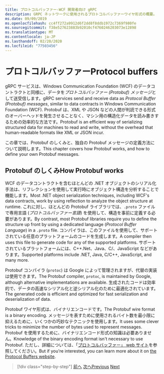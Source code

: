 ```yaml
---
title: プロトコルバッファー-WCF 開発者向け gRPC
description: GRPC ネットワークに使用されるプロトコルバッファーワイヤ形式の概要。
ms.date: 09/09/2019
ms.openlocfilehash: cc4ff272a9912d6f2dd8f8ddb1972c7369f980fe
ms.sourcegitcommit: f38e527623883b92010cf4760246203073e12898
ms.translationtype: MT
ms.contentlocale: ja-JP
ms.lasthandoff: 02/20/2020
ms.locfileid: "77503456"
---
```

# <a name="protocol-buffers"></a><span data-ttu-id="7694d-103">プロトコルバッファー</span><span class="sxs-lookup"><span data-stu-id="7694d-103">Protocol buffers</span></span>

<span data-ttu-id="7694d-104">gRPC サービスは、Windows Communication Foundation (WCF) のデータコントラクトと同様に、データを*プロトコルバッファー (Protobuf) メッセージ*として送受信します。</span><span class="sxs-lookup"><span data-stu-id="7694d-104">gRPC services send and receive data as *Protocol Buffer (Protobuf) messages*, similar to data contracts in Windows Communication Foundation (WCF).</span></span> <span data-ttu-id="7694d-105">Protobuf は、XML や JSON などの人間が判読できる形式のオーバーヘッドを発生させることなく、マシン用の構造化データを読み書きするための効率的な方法です。</span><span class="sxs-lookup"><span data-stu-id="7694d-105">Protobuf is an efficient way of serializing structured data for machines to read and write, without the overhead that human-readable formats like XML or JSON incur.</span></span>

<span data-ttu-id="7694d-106">この章では、Protobuf のしくみと、独自の Protobuf メッセージの定義方法について説明します。</span><span class="sxs-lookup"><span data-stu-id="7694d-106">This chapter covers how Protobuf works, and how to define your own Protobuf messages.</span></span>

## <a name="how-protobuf-works"></a><span data-ttu-id="7694d-107">Protobuf のしくみ</span><span class="sxs-lookup"><span data-stu-id="7694d-107">How Protobuf works</span></span>

<span data-ttu-id="7694d-108">WCF のデータコントラクトを含むほとんどの .NET オブジェクトのシリアル化手法は、リフレクションを使用して実行時にオブジェクト構造を分析することで機能します。</span><span class="sxs-lookup"><span data-stu-id="7694d-108">Most .NET object serialization techniques, including WCF's data contracts, work by using reflection to analyze the object structure at runtime.</span></span> <span data-ttu-id="7694d-109">これに対し、ほとんどの Protobuf ライブラリでは、`.proto` ファイルで専用言語 (*プロトコルバッファー言語*) を使用して、構造を事前に定義する必要があります。</span><span class="sxs-lookup"><span data-stu-id="7694d-109">By contrast, most Protobuf libraries require you to define the structure up front by using a dedicated language (*Protocol Buffer Language*) in a `.proto` file.</span></span> <span data-ttu-id="7694d-110">コンパイラは、このファイルを使用して、サポートされている任意のプラットフォームのコードを生成します。</span><span class="sxs-lookup"><span data-stu-id="7694d-110">A compiler then uses this file to generate code for any of the supported platforms.</span></span> <span data-ttu-id="7694d-111">サポートされているプラットフォームには、C++.Net、Java、C/、JavaScript などがあります。</span><span class="sxs-lookup"><span data-stu-id="7694d-111">Supported platforms include .NET, Java, C/C++, JavaScript, and many more.</span></span> 

<span data-ttu-id="7694d-112">Protobuf コンパイラ (`protoc`) は Google によって管理されますが、代替の実装は使用できます。</span><span class="sxs-lookup"><span data-stu-id="7694d-112">The Protobuf compiler, `protoc`, is maintained by Google, although alternative implementations are available.</span></span> <span data-ttu-id="7694d-113">生成されたコードは効率的で、データの高速なシリアル化と逆シリアル化のために最適化されています。</span><span class="sxs-lookup"><span data-stu-id="7694d-113">The generated code is efficient and optimized for fast serialization and deserialization of data.</span></span>

<span data-ttu-id="7694d-114">Protobuf ワイヤ形式は、バイナリエンコードです。</span><span class="sxs-lookup"><span data-stu-id="7694d-114">The Protobuf wire format is a binary encoding.</span></span> <span data-ttu-id="7694d-115">メッセージを表すために使用されるバイト数を最小限に抑えるために、いくつかの巧妙なテクニックを使用します。</span><span class="sxs-lookup"><span data-stu-id="7694d-115">It uses some clever tricks to minimize the number of bytes used to represent messages.</span></span> <span data-ttu-id="7694d-116">Protobuf を使用するために、バイナリエンコード形式の知識は必要ありません。</span><span class="sxs-lookup"><span data-stu-id="7694d-116">Knowledge of the binary encoding format isn't necessary to use Protobuf.</span></span> <span data-ttu-id="7694d-117">ただし、詳細については、「[プロトコルバッファー」 web サイト](https://developers.google.com/protocol-buffers/docs/encoding)を参照してください。</span><span class="sxs-lookup"><span data-stu-id="7694d-117">But if you're interested, you can learn more about it on [the Protocol Buffers website](https://developers.google.com/protocol-buffers/docs/encoding).</span></span>

>[!div class="step-by-step"]
><span data-ttu-id="7694d-118">[前へ](why-grpc.md)
>[次へ](protobuf-messages.md)</span><span class="sxs-lookup"><span data-stu-id="7694d-118">[Previous](why-grpc.md)
[Next](protobuf-messages.md)</span></span>
